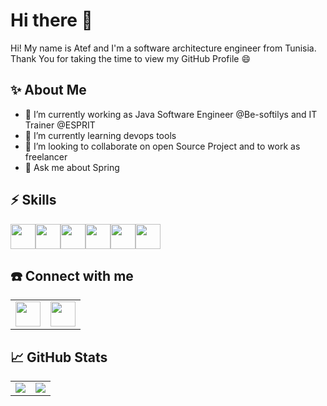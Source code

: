 # Hi there 👋
Hi! My name is Atef and I'm a software architecture engineer from Tunisia. Thank You for taking the time to view my GitHub Profile 😄
## ✨ About Me 

- 🔭 I’m currently working as Java Software Engineer @Be-softilys and IT Trainer @ESPRIT
- 🌱 I’m currently learning devops tools
- 👯 I’m looking to collaborate on open Source Project and to work as freelancer
- 💬 Ask me about Spring 

## ⚡ Skills

<img height=40 src="https://cdn.jsdelivr.net/gh/devicons/devicon/icons/java/java-original.svg"/><img height=40 src="https://cdn.jsdelivr.net/gh/devicons/devicon/icons/spring/spring-original-wordmark.svg"/><img height=40 src="https://cdn.jsdelivr.net/gh/devicons/devicon/icons/angularjs/angularjs-original.svg" /><img height=40 src="https://cdn.jsdelivr.net/gh/devicons/devicon/icons/git/git-original.svg"/><img height=40 src="https://cdn.jsdelivr.net/gh/devicons/devicon/icons/docker/docker-original-wordmark.svg"/><img height=40 src="https://cdn.jsdelivr.net/gh/devicons/devicon/icons/jenkins/jenkins-original.svg"/>

## ☎️ Connect with me 
<table style="border: none;">
    <tbody>
        <tr>
          <td>
            <a href="https://medium.com/@AtefMADDOURI"><img height="40" src="https://www.vectorlogo.zone/logos/medium/medium-ar21.svg" /></a>
          </td>
          <td>
            <a href="https://www.linkedin.com/in/atef-maddouri/"><img height="40" src="https://www.vectorlogo.zone/logos/linkedin/linkedin-ar21.svg" /></a>
          </td>
        </tr>
    </tbody>
</table>

 ## 📈 GitHub Stats 
<table style="border: hidden;" align="center">
    <tbody>
        <tr valign="top">
          <td>
            <img src="https://github-readme-streak-stats.herokuapp.com/?user=AtefMaddouri&layout=compact&theme=chartreuse-dark"/>
<!-- <img src="https://github-readme-stats.vercel.app/api?username=AtefMaddouri&show_icons=true"/> -->
            </td>
           <td>
 <img src="https://github-readme-stats.vercel.app/api/top-langs?username=AtefMaddouri&layout=compact&theme=chartreuse-dark"/> 
         <!--    <img src="https://github-readme-stats.vercel.app/api?username=AtefMaddouri&show_icons=true&theme=chartreuse-dark"/>-->
          </td>
        </tr>
    </tbody>
</table>


<!-- <img src="https://github-readme-stats.vercel.app/api/pin/?username=AtefMaddouri&repo=Spring-Security-JWT"/> -->
